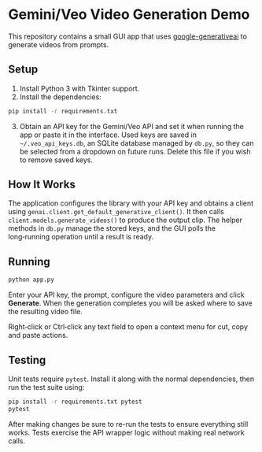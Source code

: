 # Gemini/Veo Video Generation Demo

This repository contains a small GUI app that uses
[google-generativeai](https://pypi.org/project/google-generativeai/) to generate
videos from prompts.

## Setup

1. Install Python 3 with Tkinter support.
2. Install the dependencies:

```bash
pip install -r requirements.txt
```

3. Obtain an API key for the Gemini/Veo API and set it when running the app or
   paste it in the interface. Used keys are saved in `~/.veo_api_keys.db`, an
   SQLite database managed by `db.py`, so they can be selected from a dropdown
   on future runs. Delete this file if you wish to remove saved keys.

## How It Works

The application configures the library with your API key and obtains a client
using `genai.client.get_default_generative_client()`. It then calls
`client.models.generate_videos()` to produce the output clip.
The helper methods in `db.py` manage the stored keys, and the GUI polls the
long‑running operation until a result is ready.

## Running

```bash
python app.py
```

Enter your API key, the prompt, configure the video parameters and click
**Generate**. When the generation completes you will be asked where to save the
resulting video file.

Right‑click or Ctrl‑click any text field to open a context menu for cut,
copy and paste actions.

## Testing

Unit tests require `pytest`. Install it along with the normal dependencies,
then run the test suite using:

```bash
pip install -r requirements.txt pytest
pytest
```

After making changes be sure to re-run the tests to ensure everything still works.
Tests exercise the API wrapper logic without making real network calls.
